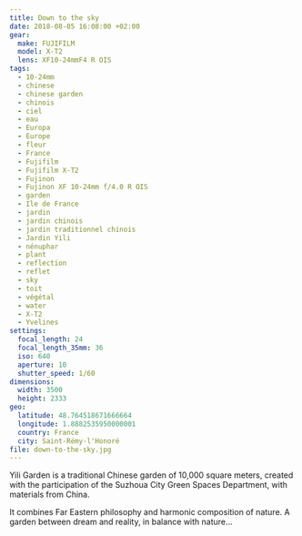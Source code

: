 ```yaml
---
title: Down to the sky
date: 2018-08-05 16:08:00 +02:00
gear:
  make: FUJIFILM
  model: X-T2
  lens: XF10-24mmF4 R OIS
tags:
  - 10-24mm
  - chinese
  - chinese garden
  - chinois
  - ciel
  - eau
  - Europa
  - Europe
  - fleur
  - France
  - Fujifilm
  - Fujifilm X-T2
  - Fujinon
  - Fujinon XF 10-24mm f/4.0 R OIS
  - garden
  - Ile de France
  - jardin
  - jardin chinois
  - jardin traditionnel chinois
  - Jardin Yili
  - nénuphar
  - plant
  - reflection
  - reflet
  - sky
  - toit
  - végétal
  - water
  - X-T2
  - Yvelines
settings:
  focal_length: 24
  focal_length_35mm: 36
  iso: 640
  aperture: 10
  shutter_speed: 1/60
dimensions:
  width: 3500
  height: 2333
geo:
  latitude: 48.764518671666664
  longitude: 1.8882535950000001
  country: France
  city: Saint-Rémy-l'Honoré
file: down-to-the-sky.jpg
---
```


Yili Garden is a traditional Chinese garden of 10,000 square meters, created with the participation of the Suzhoua City Green Spaces Department, with materials from China.

It combines Far Eastern philosophy and harmonic composition of nature. A garden between dream and reality, in balance with nature...
